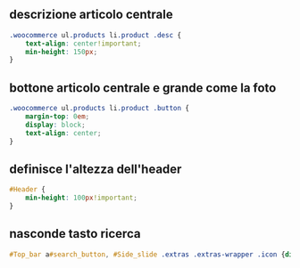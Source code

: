 ## descrizione articolo centrale
```css
.woocommerce ul.products li.product .desc {
    text-align: center!important;
    min-height: 150px;
}
```

## bottone articolo centrale e grande come la foto
```css
.woocommerce ul.products li.product .button {
    margin-top: 0em;
    display: block;
    text-align: center;
}
```

## definisce l'altezza dell'header
```css
#Header {
    min-height: 100px!important;
}
```


## nasconde tasto ricerca
```css
#Top_bar a#search_button, #Side_slide .extras .extras-wrapper .icon {display:none;}
```
